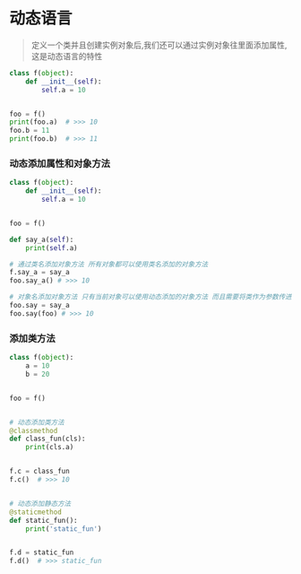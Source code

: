 # 动态语言
> 定义一个类并且创建实例对象后,我们还可以通过实例对象往里面添加属性,这是动态语言的特性
```python
class f(object):
    def __init__(self):
        self.a = 10


foo = f()
print(foo.a)  # >>> 10
foo.b = 11
print(foo.b)  # >>> 11
```
### 动态添加属性和对象方法
```python
class f(object):
    def __init__(self):
        self.a = 10


foo = f()

def say_a(self):
    print(self.a)

# 通过类名添加对象方法 所有对象都可以使用类名添加的对象方法
f.say_a = say_a
foo.say_a() # >>> 10

# 对象名添加对象方法 只有当前对象可以使用动态添加的对象方法 而且需要将类作为参数传进对象方法中,使解释器获得self参数
foo.say = say_a
foo.say(foo) # >>> 10
```
### 添加类方法
```python
class f(object):
    a = 10
    b = 20


foo = f()


# 动态添加类方法
@classmethod
def class_fun(cls):
    print(cls.a)


f.c = class_fun
f.c()  # >>> 10


# 动态添加静态方法
@staticmethod
def static_fun():
    print('static_fun')


f.d = static_fun
f.d()  # >>> static_fun
```


